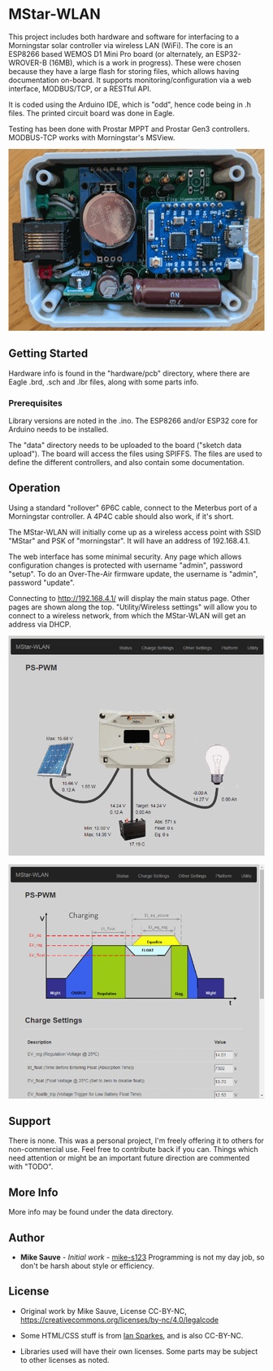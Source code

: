 # MStar-WLAN

This project includes both hardware and software for interfacing to a Morningstar solar controller via wireless LAN (WiFi). The core is an ESP8266 based WEMOS D1 Mini Pro board (or alternately, an ESP32-WROVER-B (16MB), which is a work in progress). These were chosen because they have a large flash for storing files, which allows having documentation on-board. It supports monitoring/configuration via a web interface, MODBUS/TCP, or a RESTful API.

It is coded using the Arduino IDE, which is "odd", hence code being in .h files. The printed circuit board was done in Eagle.

Testing has been done with Prostar MPPT and Prostar Gen3 controllers. MODBUS-TCP works with Morningstar's MSView.

![image of hardware](https://raw.githubusercontent.com/mike-s123/MStar-WLAN/master/pics/board.png)

## Getting Started

Hardware info is found in the "hardware/pcb" directory, where there are Eagle .brd, .sch and .lbr files, along with some parts info.

### Prerequisites

Library versions are noted in the .ino. The ESP8266 and/or ESP32 core for Arduino needs to be installed.

The "data" directory needs to be uploaded to the board ("sketch data upload"). The board will access the files using SPIFFS. The files are used to define the different controllers, and also contain some documentation.

## Operation

Using a standard "rollover" 6P6C cable, connect to the Meterbus port of a Morningstar controller. A 4P4C cable should also work, if it's short.

The MStar-WLAN will initially come up as a wireless access point with SSID "MStar" and PSK of "morningstar". It will have an address of 192.168.4.1. 

The web interface has some minimal security. Any page which allows configuration changes is protected with username "admin", password "setup". To do an Over-The-Air firmware update, the username is "admin", password "update".

Connecting to http://192.168.4.1/ will display the main status page. Other pages are shown along the top. "Utility/Wireless settings" will allow you to connect to a wireless network, from which the MStar-WLAN will get an address via DHCP.

![image of status page](https://raw.githubusercontent.com/mike-s123/MStar-WLAN/master/pics/status.png)


![image of status page](https://raw.githubusercontent.com/mike-s123/MStar-WLAN/master/pics/charge_settings.png)

## Support

There is none. This was a personal project, I'm freely offering it to others for non-commercial use. Feel free to contribute back if you can. Things which need attention or might be an important future direction are commented with "TODO".

## More Info

More info may be found under the data directory.
 
## Author

* **Mike Sauve** - *Initial work* - [mike-s123](https://github.com/mike-s123/)
Programming is not my day job, so don't be harsh about style or efficiency.

## License

* Original work by Mike Sauve, License CC-BY-NC, https://creativecommons.org/licenses/by-nc/4.0/legalcode

* Some HTML/CSS stuff is from [Ian Sparkes](https://bitbucket.org/isparkes/nixiefirmwarev2/src), and is also CC-BY-NC.

* Libraries used will have their own licenses. Some parts may be subject to other licenses as noted.
